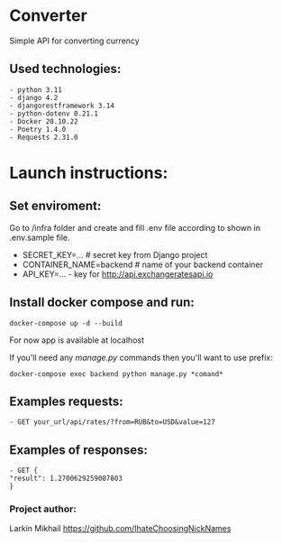 # Converter
Simple API for converting currency


Used technologies:
-
    - python 3.11
    - django 4.2
    - djangorestframework 3.14
    - python-dotenv 0.21.1
    - Docker 20.10.22
    - Poetry 1.4.0
    - Requests 2.31.0

# Launch instructions:


## Set enviroment:
Go to /infra folder and create and fill .env file according to shown in .env.sample file.
- SECRET_KEY=... # secret key from Django project
- CONTAINER_NAME=backend # name of your backend container
- API_KEY=... - key for http://api.exchangeratesapi.io


## Install docker compose and run:
    docker-compose up -d --build
For now app is available at localhost


If you'll need any *manage.py* commands then you'll want to use prefix:

    docker-compose exec backend python manage.py *comand*


Examples requests:
-
    - GET your_url/api/rates/?from=RUB&to=USD&value=127

Examples of responses:
-
    - GET {
    "result": 1.2700629259007803
    }

### Project author:

Larkin Mikhail
https://github.com/IhateChoosingNickNames